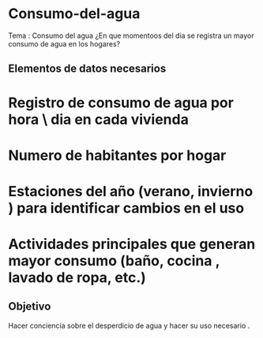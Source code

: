 # Consumo-del-agua
Tema : Consumo del agua ¿En que momentoos del dia se registra un mayor consumo de agua en los hogares?

## Elementos de datos necesarios

 # Registro de consumo de agua por hora \ dia en cada vivienda
 # Numero de habitantes por hogar 
 # Estaciones del año  (verano, invierno ) para identificar cambios en el uso
 # Actividades principales que generan mayor consumo (baño, cocina , lavado de ropa, etc.)

## Objetivo
Hacer conciencia sobre el desperdicio de agua y hacer su uso necesario .
